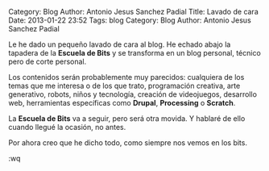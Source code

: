 Category: Blog
Author: Antonio Jesus Sanchez Padial
Title: Lavado de cara
Date: 2013-01-22 23:52
Tags: blog 
Category: Blog
Author: Antonio Jesus Sanchez Padial

Le he dado un pequeño lavado de cara al blog. He echado abajo la tapadera 
de la **Escuela de Bits** y se transforma en un blog personal, técnico 
pero de corte personal. 

Los contenidos serán probablemente muy parecidos: cualquiera de los temas
que me interesa o de los que trato, programación creativa, arte generativo, 
robots, niños y tecnología, creación de videojuegos, desarrollo web, 
herramientas específicas como **Drupal**, **Processing** o **Scratch**.

La **Escuela de Bits** va a seguir, pero será otra movida. Y hablaré de ello
cuando llegué la ocasión, no antes. 

Por ahora creo que he dicho todo, como siempre nos vemos en los bits.

:wq

